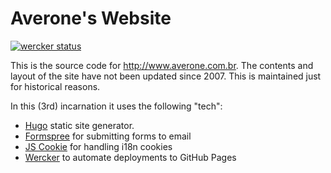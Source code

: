 Averone's Website
=================

[![wercker status](https://app.wercker.com/status/1dada467553cc7479a4a9f277756d924/s "wercker status")](https://app.wercker.com/project/bykey/1dada467553cc7479a4a9f277756d924)

This is the source code for http://www.averone.com.br. The contents and layout
of the site have not been updated since 2007. This is maintained just for
historical reasons.

In this (3rd) incarnation it uses the following "tech":

* [Hugo](http://hugo.spf13.com/) static site generator.
* [Formspree](https://formspree.io/) for submitting forms to email
* [JS Cookie](https://github.com/js-cookie/js-cookie) for handling i18n cookies
* [Wercker](http://wercker.com) to automate deployments to GitHub Pages

